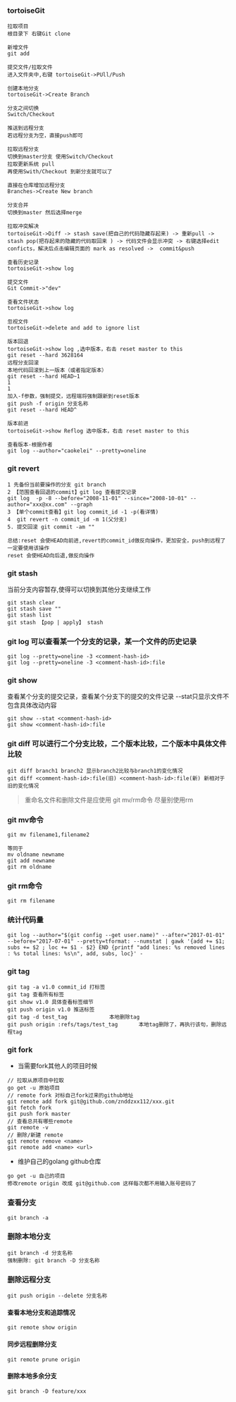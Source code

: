 

### tortoiseGit

```
拉取项目
根目录下 右键Git clone

新增文件
git add

提交文件/拉取文件
进入文件夹中,右键 tortoiseGit->PUll/Push

创建本地分支
tortoiseGit->Create Branch

分支之间切换
Switch/Checkout

推送到远程分支
若远程分支为空，直接push即可

拉取远程分支
切换到master分支 使用Switch/Checkout
拉取更新系统 pull
再使用Swith/Checkout 到新分支就可以了

直接在仓库增加远程分支
Branches->Create New branch

分支合并
切换到master 然后选择merge

拉取冲突解决
tortoiseGit->Diff -> stash save(把自己的代码隐藏存起来) -> 重新pull -> stash pop(把存起来的隐藏的代码取回来 ) -> 代码文件会显示冲突 -> 右键选择edit conficts，解决后点击编辑页面的 mark as resolved ->  commit&push

查看历史记录
tortoiseGit->show log

提交文件
Git Commit->"dev"

查看文件状态 
tortoiseGit->show log

忽视文件
tortoiseGit->delete and add to ignore list

版本回退
tortoiseGit->show log ,选中版本，右击 reset master to this
git reset --hard 3628164
远程分支回滚
本地代码回滚到上一版本（或者指定版本）
git reset --hard HEAD~1
1
1
加入-f参数，强制提交，远程端将强制跟新到reset版本
git push -f origin 分支名称
git reset --hard HEAD^

版本前进
tortoiseGit->show Reflog 选中版本，右击 reset master to this

查看版本-根据作者
git log --author="caokelei" --pretty=oneline
```

### git revert

```
1 先备份当前要操作的分支 git branch 
2 【范围查看回退的commit】git log 查看提交记录 
git log  -p -8 --before="2008-11-01" --since="2008-10-01" --author="xxx@xx.com" --graph
3 【单个commit查看】git log commit_id -1 -p(看详情)
4  git revert -n commit_id -m 1(父分支)
5. 提交回滚 git commit -am ""

总结:reset 会使HEAD向前进,revert的commit_id做反向操作，更加安全，push到远程了一定要使用该操作
reset 会使HEAD向后退,做反向操作
```


### git stash

当前分支内容暂存,使得可以切换到其他分支继续工作
```
git stash clear
git stash save ""
git stash list
git stash 【pop | apply】 stash
```

### git log 可以查看某一个分支的记录，某一个文件的历史记录
```
git log --pretty=oneline -3 <comment-hash-id>
git log --pretty=oneline -3 <comment-hash-id>:file
```

### git show 
查看某个分支的提交记录，查看某个分支下的提交的文件记录  --stat只显示文件不包含具体改动内容
```
git show --stat <comment-hash-id>
git show <comment-hash-id>:file
```

### git diff 可以进行二个分支比较，二个版本比较，二个版本中具体文件比较
```
git diff branch1 branch2 显示branch2比较与branch1的变化情况
git diff <comment-hash-id>:file(旧) <comment-hash-id>:file(新) 新相对于旧的变化情况
```

> 重命名文件和删除文件是应使用 git mv/rm命令
> 尽量别使用rm

### git mv命令
```
git mv filename1,filename2

等同于
mv oldname newname
git add newname
git rm oldname
```

### git rm命令
```
git rm filename
```

### 统计代码量
```
git log --author="$(git config --get user.name)" --after="2017-01-01" --before="2017-07-01" --pretty=tformat: --numstat | gawk '{add += $1; subs += $2 ; loc += $1 - $2} END {printf "add lines: %s removed lines : %s total lines: %s\n", add, subs, loc}' -
```

### git tag

```
git tag -a v1.0 commit_id 打标签
git tag 查看所有标签
git show v1.0 具体查看标签细节
git push origin v1.0 推送标签
git tag -d test_tag　　　　　　　　本地删除tag
git push origin :refs/tags/test_tag　　　　本地tag删除了，再执行该句，删除远程tag
```

### git fork
- 当需要fork其他人的项目时候
```
// 拉取从原项目中拉取
go get -u 原始项目
// remote fork 对标自己fork过来的github地址
git remote add fork git@github.com/znddzxx112/xxx.git
git fetch fork
git push fork master
// 查看总共有哪些remote
git remote -v
// 删除/新建 remote 
git remote remove <name>
git remote add <name> <url>
```

- 维护自己的golang github仓库
```
go get -u 自己的项目
修改remote origin 改成 git@github.com 这样每次都不用输入账号密码了
```

### 查看分支
```
git branch -a
```

### 删除本地分支
```
git branch -d 分支名称
强制删除: git branch -D 分支名称
```

### 删除远程分支
```
git push origin --delete 分支名称
```

#### 查看本地分支和追踪情况

```shell
git remote show origin
```



#### 同步远程删除分支 

```shell
git remote prune origin
```



#### 删除本地多余分支

```shell
git branch -D feature/xxx
```

